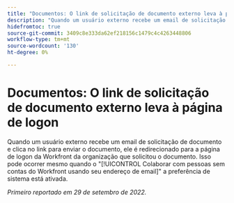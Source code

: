 ```yaml
---
title: "Documentos: O link de solicitação de documento externo leva à página de logon"
description: "Quando um usuário externo recebe um email de solicitação de documento e clica no link para enviar o documento, ele é redirecionado para a página de logon da Workfront da organização que solicitou o documento. Isso pode ocorrer mesmo quando a preferência de sistema de endereço de email Colaborar com pessoas sem contas do Workfront estiver ativada."
hidefromtoc: true
source-git-commit: 3409c8e333da62ef218156c1479c4c4263448806
workflow-type: tm+mt
source-wordcount: '130'
ht-degree: 0%

---
```



# Documentos: O link de solicitação de documento externo leva à página de logon

<!--This article is on the WF and WFP TOCs-->

Quando um usuário externo recebe um email de solicitação de documento e clica no link para enviar o documento, ele é redirecionado para a página de logon da Workfront da organização que solicitou o documento. Isso pode ocorrer mesmo quando o &quot;[!UICONTROL Colaborar com pessoas sem contas do Workfront usando seu endereço de email]&quot; a preferência de sistema está ativada.

_Primeiro reportado em 29 de setembro de 2022._

